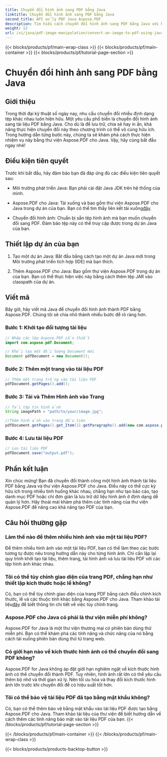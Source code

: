 ```yaml
---
title: Chuyển đổi hình ảnh sang PDF bằng Java
linktitle: Chuyển đổi hình ảnh sang PDF bằng Java
second_title: API xử lý PDF Java Aspose.PDF
description: Tìm hiểu cách chuyển đổi hình ảnh sang PDF bằng Java với hướng dẫn toàn diện này. Bao gồm hướng dẫn từng bước và ví dụ mã.
weight: 12
url: /vi/java/pdf-image-manipulation/convert-an-image-to-pdf-using-java/
---
```


{{< blocks/products/pf/main-wrap-class >}}
{{< blocks/products/pf/main-container >}}
{{< blocks/products/pf/tutorial-page-section >}}

# Chuyển đổi hình ảnh sang PDF bằng Java


## Giới thiệu

Trong thời đại kỹ thuật số ngày nay, nhu cầu chuyển đổi nhiều định dạng tệp khác nhau luôn hiện hữu. Một yêu cầu phổ biến là chuyển đổi hình ảnh sang tài liệu PDF bằng Java. Cho dù là để lưu trữ, chia sẻ hay in ấn, khả năng thực hiện chuyển đổi này theo chương trình có thể vô cùng hữu ích. Trong hướng dẫn từng bước này, chúng ta sẽ khám phá cách thực hiện nhiệm vụ này bằng thư viện Aspose.PDF cho Java. Vậy, hãy cùng bắt đầu ngay nhé!

## Điều kiện tiên quyết

Trước khi bắt đầu, hãy đảm bảo bạn đã đáp ứng đủ các điều kiện tiên quyết sau:

- Môi trường phát triển Java: Bạn phải cài đặt Java JDK trên hệ thống của mình.

-  Aspose.PDF cho Java: Tải xuống và bao gồm thư viện Aspose.PDF cho Java trong dự án của bạn. Bạn có thể tìm thấy liên kết tải xuống[đây](https://releases.aspose.com/pdf/java/).

- Chuyển đổi hình ảnh: Chuẩn bị sẵn tệp hình ảnh mà bạn muốn chuyển đổi sang PDF. Đảm bảo tệp này có thể truy cập được trong dự án Java của bạn.

## Thiết lập dự án của bạn

1. Tạo một dự án Java: Bắt đầu bằng cách tạo một dự án Java mới trong Môi trường phát triển tích hợp (IDE) mà bạn thích.

2. Thêm Aspose.PDF cho Java: Bao gồm thư viện Aspose.PDF trong dự án của bạn. Bạn có thể thực hiện việc này bằng cách thêm tệp JAR vào classpath của dự án.

## Viết mã

Bây giờ, hãy viết mã Java để chuyển đổi hình ảnh thành PDF bằng Aspose.PDF. Chúng tôi sẽ chia nhỏ thành nhiều bước để rõ ràng hơn.

### Bước 1: Khởi tạo đối tượng tài liệu

```java
// Nhập các lớp Aspose.PDF cần thiết
import com.aspose.pdf.Document;

// Khởi tạo một đối tượng Document mới
Document pdfDocument = new Document();
```

### Bước 2: Thêm một trang vào tài liệu PDF

```java
// Thêm một trang trống vào tài liệu PDF
pdfDocument.getPages().add();
```

### Bước 3: Tải và Thêm Hình ảnh vào Trang

```java
// Tải tập tin hình ảnh
String imagePath = "path/to/your/image.jpg";

//Thêm hình ảnh vào trang đầu tiên
pdfDocument.getPages().get_Item(1).getParagraphs().add(new com.aspose.pdf.Image(imagePath));
```

### Bước 4: Lưu tài liệu PDF

```java
// Lưu tài liệu PDF
pdfDocument.save("output.pdf");
```

## Phần kết luận

Xin chúc mừng! Bạn đã chuyển đổi thành công một hình ảnh thành tài liệu PDF bằng Java và thư viện Aspose.PDF cho Java. Điều này có thể cực kỳ hữu ích trong nhiều tình huống khác nhau, chẳng hạn như tạo báo cáo, tạo danh mục PDF hoặc chỉ đơn giản là lưu trữ dữ liệu hình ảnh ở định dạng dễ quản lý hơn. Hãy thoải mái khám phá thêm các tính năng của thư viện Aspose.PDF để nâng cao khả năng tạo PDF của bạn.

## Câu hỏi thường gặp

### Làm thế nào để thêm nhiều hình ảnh vào một tài liệu PDF?

Để thêm nhiều hình ảnh vào một tài liệu PDF, bạn có thể làm theo các bước tương tự được nêu trong hướng dẫn này cho từng hình ảnh. Chỉ cần lặp lại quy trình khởi tạo tài liệu, thêm trang, tải hình ảnh và lưu tài liệu PDF với các tệp hình ảnh khác nhau.

### Tôi có thể tùy chỉnh giao diện của trang PDF, chẳng hạn như thiết lập kích thước hoặc lề không?

Có, bạn có thể tùy chỉnh giao diện của trang PDF bằng cách điều chỉnh kích thước, lề và các thuộc tính khác bằng Aspose.PDF cho Java. Tham khảo tài liệu[đây](https://reference.aspose.com/pdf/java/) để biết thông tin chi tiết về việc tùy chỉnh trang.

### Aspose.PDF cho Java có phải là thư viện miễn phí không?

Aspose.PDF for Java là một thư viện thương mại có phiên bản dùng thử miễn phí. Bạn có thể khám phá các tính năng và chức năng của nó bằng cách tải xuống phiên bản dùng thử từ trang web.

### Có giới hạn nào về kích thước hình ảnh có thể chuyển đổi sang PDF không?

Aspose.PDF for Java không áp đặt giới hạn nghiêm ngặt về kích thước hình ảnh có thể chuyển đổi thành PDF. Tuy nhiên, hình ảnh rất lớn có thể yêu cầu thêm bộ nhớ và thời gian xử lý. Nên tối ưu hóa và thay đổi kích thước hình ảnh lớn trước khi chuyển đổi để có hiệu suất tốt hơn.

### Tôi có thể bảo vệ tài liệu PDF đã tạo bằng mật khẩu không?

Có, bạn có thể thêm bảo vệ bằng mật khẩu vào tài liệu PDF được tạo bằng Aspose.PDF cho Java. Tham khảo tài liệu của thư viện để biết hướng dẫn về cách thêm các tính năng bảo mật vào tài liệu PDF của bạn.
{{< /blocks/products/pf/tutorial-page-section >}}

{{< /blocks/products/pf/main-container >}}
{{< /blocks/products/pf/main-wrap-class >}}

{{< blocks/products/products-backtop-button >}}

